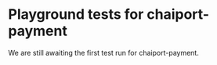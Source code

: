 # Playground tests for chaiport-payment
We are still awaiting the first test run for chaiport-payment.
